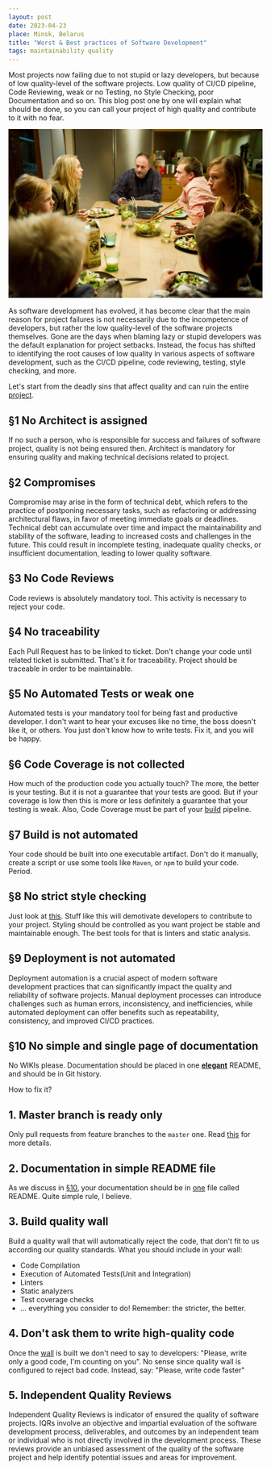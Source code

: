 ```yaml
---
layout: post
date: 2023-04-23
place: Minsk, Belarus
title: "Worst & Best practices of Software Development"
tags: maintainability quality
---
```


Most projects now failing due to not stupid or lazy developers, but because of low quality-level of the software
projects.
Low quality of CI/CD pipeline, Code Reviewing, weak or no Testing, no Style Checking, poor Documentation and so on.
This blog post one by one will explain what should be done, so you can call your project of high quality and contribute
to it with no fear.

<!--more-->

<img src="/images/2023/04/broen-dinner.png">

As software development has evolved, it has become clear that the main reason for project failures is not necessarily
due to the incompetence of developers, but rather the low quality-level of the software projects themselves.
Gone are the days when blaming lazy or stupid developers was the default explanation for project setbacks.
Instead, the focus has shifted to identifying the root causes of low quality in various aspects of software development,
such as the CI/CD pipeline, code reviewing, testing, style checking, and more.

Let's start from the deadly sins that affect quality and can ruin the
entire [project](https://h1alexbel.github.io/2023/01/21/maintainable-project-template.html).

## §1 No Architect is assigned

If no such a person, who is responsible for success and failures of software project, quality is not being ensured then.
Architect is mandatory for ensuring quality and making technical decisions related to project.

## §2 Compromises

Compromise may arise in the form of technical debt, which refers to the practice of postponing necessary tasks,
such as refactoring or addressing architectural flaws, in favor of meeting immediate goals or deadlines.
Technical debt can accumulate over time and impact the maintainability and stability of the software,
leading to increased costs and challenges in the future.
This could result in incomplete testing, inadequate quality checks,
or insufficient documentation, leading to lower quality software.

## §3 No Code Reviews

Code reviews is absolutely mandatory tool.
This activity is necessary to reject your code.

## §4 No traceability

Each Pull Request has to be linked to ticket.
Don't change your code until related ticket is submitted.
That's it for traceability.
Project should be traceable in order to be maintainable.

## §5 No Automated Tests or weak one

Automated tests is your mandatory tool for being fast and productive developer.
I don't want to hear your excuses like no time, the boss doesn't like it, or others.
You just don't know how to write tests.
Fix it, and you will be happy.

## §6 Code Coverage is not collected

How much of the production code you actually touch?
The more, the better is your testing.
But it is not a guarantee that your tests are good.
But if your coverage is low then this is more or less definitely a guarantee that your testing is weak.
Also, Code Coverage must be part of your [build](#7-build-is-not-automated) pipeline.

## §7 Build is not automated

Your code should be built into one executable artifact.
Don't do it manually, create a script or use some tools like `Maven`, or `npm` to build your code.
Period.

## §8 No strict style checking

Just look at [this](https://github.com/is/jsch/blob/master/src/main/java/com/jcraft/jsch/ChannelSession.java#L234-L263).
Stuff like this will demotivate developers to contribute to your project.
Styling should be controlled as you want project be stable and maintainable enough.
The best tools for that is linters and static analysis.

## §9 Deployment is not automated

Deployment automation is a crucial aspect of modern software development practices
that can significantly impact the quality and reliability of software projects.
Manual deployment processes can introduce challenges such as human errors, inconsistency,
and inefficiencies, while automated deployment can offer benefits such as repeatability, consistency,
and improved CI/CD practices.

## §10 No simple and single page of documentation

No WIKIs please.
Documentation should be placed in one [**elegant**](https://www.yegor256.com/2019/04/23/elegant-readme.html) README, and should be in Git history.

How to fix it?

## 1. Master branch is ready only

Only pull requests from feature branches to the `master` one.
Read [this](https://www.yegor256.com/2014/07/21/read-only-master-branch.html) for more details.

## 2. Documentation in simple README file

As we discuss in [§10](#10-no-simple-and-single-page-of-documentation),
your documentation should be in [one](https://www.youtube.com/watch?v=Qxvk9z0tEP8) file called README.
Quite simple rule, I believe.

## 3. Build quality wall

Build a quality wall that will automatically reject the code,
that don't fit to us according our quality standards.
What you should include in your wall:

- Code Compilation
- Execution of Automated Tests(Unit and Integration)
- Linters
- Static analyzers
- Test coverage checks
- ... everything you consider to do!
  Remember: the stricter, the better.

## 4. Don't ask them to write high-quality code

Once the [wall](#3-build-quality-wall) is built we don't need to say to developers:
"Please, write only a good code, I'm counting on you".
No sense since quality wall is configured to reject bad code.
Instead, say: "Please, write code faster"

## 5. Independent Quality Reviews

Independent Quality Reviews is indicator of ensured the quality of software projects.
IQRs involve an objective and impartial evaluation of the software development process, deliverables,
and outcomes by an independent team or individual who is not directly involved in the development process.
These reviews provide an unbiased assessment of the quality of the software project
and help identify potential issues and areas for improvement.
